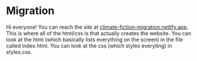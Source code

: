 # Migration

Hi everyone! You can reach the site at [climate-fiction-migration.netlify.app](https://climate-fiction-migration.netlify.app/). This is where all of the html/css is that actually creates the website.
You can look at the html (which basically lists everything on the screen) in the file called index.html. You can look at the css (which styles everyting) in styles.css.
